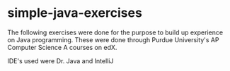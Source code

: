 # simple-java-exercises

The following exercises were done for the purpose to build up experience on Java programming. These were done through Purdue University's AP Computer Science A courses on edX.

IDE's used were Dr. Java and IntelliJ
